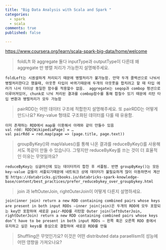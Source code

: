 ```yaml
---
title: "Big Data Analysis with Scala and Spark "
categories: 
  - spark
  - scala
comments: true
published: false

---
```

https://www.coursera.org/learn/scala-spark-big-data/home/welcome

> foldLft 와 aggregate 둘다 inputType과 outputType이 다른데 왜 aggregate 만 병렬 처리가 가능한지 설명해주세요.

`foldLeft는 시퀀셜하게 처리되기 때문에 병렬처리가 불가능함. 만약 두개 콜렉션으로 나눠서 병렬처리한다고 했을때, 아웃풋 타입이 바뀌기때문에 두개의 아웃풋을 합치려고 할 때 타입 에러가 나서 더이상 동일한 함수를 적용할수 없음. 
aggregate는 seqop과 combop 펑션으로 이루어져있어, chunk로 나눠 처리된 결과를 combop함수를 통해 합칠수 있기 때문에 리턴 타입 변환과 병렬처리가 모두 가능함 `

> pairRDD는 어떤 데이터 구조에 적합한지 설명해주세요. 또 pairRDD는 어떻게 만드나요?
Key-value 형태로 구조화된 데이터를 다룰 때 유용함.

`이미 존재하는 RDD에서 map을 이용해서 아래와 같이 만들수 있음` <br>
`val rdd: RDD[WikipediaPage] = … `<br>
`val pairRdd = red.map(page => (page.title, page.text))`

> groupByKey()와 mapValues()를 통해 나온 결과를 reduceByKey()를 사용해서도 똑같이 만들 수 있습니다. 그렇지만 reduceByKey를 쓰는 것이 더 효율적인 이유는 무엇일까요? 

`reduceByKey는 싱글머신에 있는 데이터끼리 합친 후 셔플됨. 반면 groupByKey()는 모든 key-value 값들이 셔플되기때문에 네트워크 상에 데이터가 불필요하게 많이 이동하면서 계산됨
https://databricks.gitbooks.io/databricks-spark-knowledge-base/content/best_practices/prefer_reducebykey_over_groupbykey.html`


> join 과 leftOuterJoin, rightOuterJoin이 어떻게 다른지 설명하세요. 

`join(inner join) return a new RDD containing combined pairs whose keys are present in both input RDDs —inner join(join)은 두개의 RDD에 모두 포함되는 key만 포함하여 새로운 pair-RDD를 리턴함
Outer join(leftOuterJoin, rightOuterJoin) return a new RDD containing combined pairs whose keys don’t have to be present in both input RDDs — 왼쪽 혹은 오른쪽 RDD 중에서 유지하고 싶은 keys를 중심으로 결합하여 새로운 RDD를 만듦`


> Shuffling은 무엇인가요? 이것은 어떤 distributed data paraellism의 성능에 어떤 영향을 가져오나요? 


